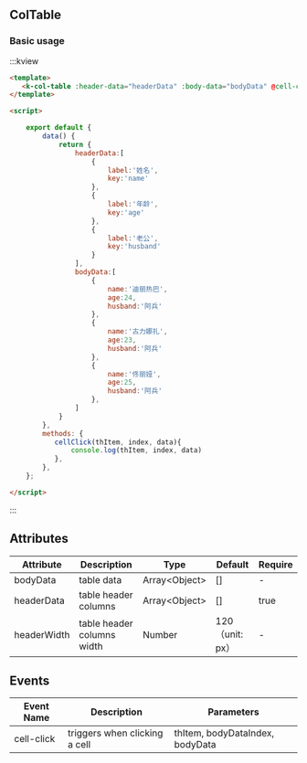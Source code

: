 ##  ColTable 

### Basic usage

:::kview 

```html
<template>
   <k-col-table :header-data="headerData" :body-data="bodyData" @cell-click="cellClick"/>
</template>

<script>

    export default {
        data() {
            return {
                headerData:[
                    {
                        label:'姓名',
                        key:'name'
                    },
                    {
                        label:'年龄',
                        key:'age'
                    },
                    {
                        label:'老公',
                        key:'husband'
                    }
                ],
                bodyData:[
                    {
                        name:'迪丽热巴',
                        age:24,
                        husband:'阿兵'
                    },
                    {
                        name:'古力娜扎',
                        age:23,
                        husband:'阿兵'
                    },
                    {
                        name:'佟丽娅',
                        age:25,
                        husband:'阿兵'
                    },
                ]
            }
        },
        methods: {
           cellClick(thItem, index, data){
               console.log(thItem, index, data)
           },
        },
    };

</script>
```

:::
## Attributes

<div class="markdown-table">

|  Attribute  |  Description   | Type  | Default|  Require|
|-------|---------|------|--------|----------|
|bodyData|table data|Array\<Object\>|[]|-
|headerData|table header columns|Array\<Object\>|[]|true
|headerWidth|table header columns width|Number|120（unit: px）| -

</div>

## Events

<div class="markdown-table">

| Event Name | Description | Parameters|
| ------ |----- | ---- |
|cell-click|triggers when clicking a cell| thItem, bodyDataIndex, bodyData|

</div>


